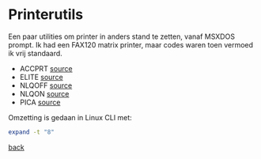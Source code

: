 # Printerutils
Een paar utilities om printer in anders stand te zetten, vanaf MSXDOS prompt.
Ik had een FAX120 matrix printer, maar codes waren toen vermoed ik vrij standaard.

- ACCPRT [source](./ACCPRT.GEN.TXT)
- ELITE [source](./ELITE.GEN.TXT)
- NLQOFF [source](./NLQOFF.GEN.TXT)
- NLQON [source](./NLQOFF.GEN.TXT)
- PICA [source](./PICA.GEN.TXT)

Omzetting is gedaan in Linux CLI met:
```bash
expand -t "8" 
``` 

[back](../README.md)
